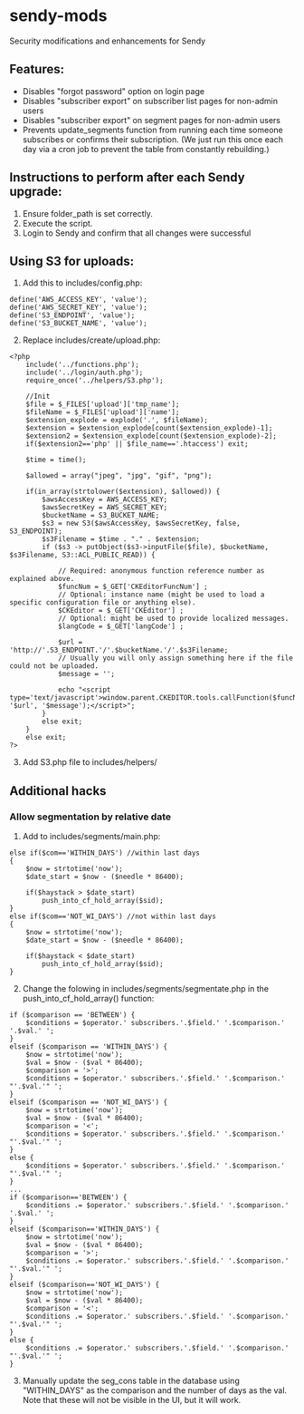# sendy-mods
Security modifications and enhancements for Sendy

## Features:
- Disables "forgot password" option on login page
- Disables "subscriber export" on subscriber list pages for non-admin users
- Disables "subscriber export" on segment pages for non-admin users
- Prevents update_segments function from running each time someone subscribes or confirms their subscription. (We just run this once each day via a cron job to prevent the table from constantly rebuilding.)

## Instructions to perform after each Sendy upgrade:
1. Ensure folder_path is set correctly.
2. Execute the script.
3. Login to Sendy and confirm that all changes were successful

## Using S3 for uploads:
1. Add this to includes/config.php:
```
define('AWS_ACCESS_KEY', 'value');
define('AWS_SECRET_KEY', 'value');
define('S3_ENDPOINT', 'value');
define('S3_BUCKET_NAME', 'value');
```
2. Replace includes/create/upload.php:
```
<?php
    include('../functions.php');
    include('../login/auth.php');
    require_once('../helpers/S3.php');
    
    //Init
    $file = $_FILES['upload']['tmp_name'];
    $fileName = $_FILES['upload']['name'];
    $extension_explode = explode('.', $fileName);
    $extension = $extension_explode[count($extension_explode)-1];
    $extension2 = $extension_explode[count($extension_explode)-2];
    if($extension2=='php' || $file_name=='.htaccess') exit;

    $time = time();

    $allowed = array("jpeg", "jpg", "gif", "png");

    if(in_array(strtolower($extension), $allowed)) {
        $awsAccessKey = AWS_ACCESS_KEY;
        $awsSecretKey = AWS_SECRET_KEY;
        $bucketName = S3_BUCKET_NAME;
        $s3 = new S3($awsAccessKey, $awsSecretKey, false, S3_ENDPOINT);
        $s3Filename = $time . "." . $extension;
        if ($s3 -> putObject($s3->inputFile($file), $bucketName, $s3Filename, S3::ACL_PUBLIC_READ)) {

            // Required: anonymous function reference number as explained above.
            $funcNum = $_GET['CKEditorFuncNum'] ;
            // Optional: instance name (might be used to load a specific configuration file or anything else).
            $CKEditor = $_GET['CKEditor'] ;
            // Optional: might be used to provide localized messages.
            $langCode = $_GET['langCode'] ;

            $url = 'http://'.S3_ENDPOINT.'/'.$bucketName.'/'.$s3Filename;
            // Usually you will only assign something here if the file could not be uploaded.
            $message = '';

            echo "<script type='text/javascript'>window.parent.CKEDITOR.tools.callFunction($funcNum, '$url', '$message');</script>";
        }
        else exit;
    }
    else exit;
?>
```
3. Add S3.php file to includes/helpers/

## Additional hacks
### Allow segmentation by relative date
1. Add to includes/segments/main.php:
```
else if($com=='WITHIN_DAYS') //within last days
{
    $now = strtotime('now');
    $date_start = $now - ($needle * 86400);

    if($haystack > $date_start)
        push_into_cf_hold_array($sid);
}
else if($com=='NOT_WI_DAYS') //not within last days
{
    $now = strtotime('now');
    $date_start = $now - ($needle * 86400);

    if($haystack < $date_start)
        push_into_cf_hold_array($sid);
}
```
2. Change the folowing in includes/segments/segmentate.php in the push_into_cf_hold_array() function:
```
if ($comparison == 'BETWEEN') {
    $conditions = $operator.' subscribers.'.$field.' '.$comparison.' '.$val.' ';
}
elseif ($comparison == 'WITHIN_DAYS') {
    $now = strtotime('now');
    $val = $now - ($val * 86400);
    $comparison = '>';
    $conditions = $operator.' subscribers.'.$field.' '.$comparison.' "'.$val.'" ';
}
elseif ($comparison == 'NOT_WI_DAYS') {
    $now = strtotime('now');
    $val = $now - ($val * 86400);
    $comparison = '<';
    $conditions = $operator.' subscribers.'.$field.' '.$comparison.' "'.$val.'" ';
}
else {
    $conditions = $operator.' subscribers.'.$field.' '.$comparison.' "'.$val.'" ';
}
...
if ($comparison=='BETWEEN') {
    $conditions .= $operator.' subscribers.'.$field.' '.$comparison.' '.$val.' ';
}
elseif ($comparison=='WITHIN_DAYS') {
    $now = strtotime('now');
    $val = $now - ($val * 86400);
    $comparison = '>';
    $conditions .= $operator.' subscribers.'.$field.' '.$comparison.' "'.$val.'" ';
}
elseif ($comparison=='NOT_WI_DAYS') {
    $now = strtotime('now');
    $val = $now - ($val * 86400);
    $comparison = '<';
    $conditions .= $operator.' subscribers.'.$field.' '.$comparison.' "'.$val.'" ';
}
else {
    $conditions .= $operator.' subscribers.'.$field.' '.$comparison.' "'.$val.'" ';
}
``` 
3. Manually update the seg_cons table in the database using "WITHIN_DAYS" as the comparison and the number of days as the val. Note that these will not be visible in the UI, but it will work.
